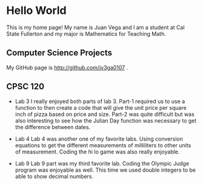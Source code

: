 # Hello World

This is my home page! My name is Juan Vega and I am a student at Cal State Fullerton and my major is Mathematics for Teaching Math.

## Computer Science Projects

My GitHub page is http://github.com/jv3ga0107 .

## CPSC 120

* Lab 3 
    I really enjoyed both parts of lab 3. Part-1 required us to use a function to then create a code that will give the unit price per square inch of  pizza based on price and size. Part-2 was quite difficult but was also interesting to see how the Julian Day function was necessary to get the difference between dates.

* Lab 4
    Lab 4 was another one of my favorite labs. Using conversion equations to get the different measurements of milliliters to other units of measurement. Coding the hi lo game was also really enjoyable. 

* Lab 9
    Lab 9 part was my third favorite lab. Coding the Olympic Judge program was enjoyable as well. This time we used double integers to be able to show decimal numbers. 